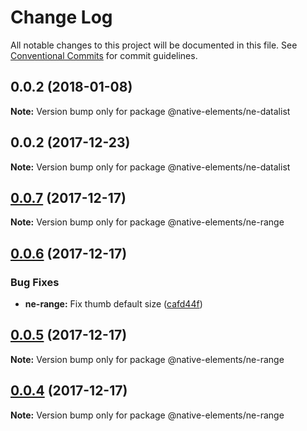 # Change Log

All notable changes to this project will be documented in this file.
See [Conventional Commits](https://conventionalcommits.org) for commit guidelines.

<a name="0.0.2"></a>
## 0.0.2 (2018-01-08)




**Note:** Version bump only for package @native-elements/ne-datalist

<a name="0.0.2"></a>
## 0.0.2 (2017-12-23)




**Note:** Version bump only for package @native-elements/ne-datalist

<a name="0.0.7"></a>
## [0.0.7](https://github.com/equinusocio/native-elements/tree/master/elements/ne-range/compare/@native-elements/ne-range@0.0.6...@native-elements/ne-range@0.0.7) (2017-12-17)




**Note:** Version bump only for package @native-elements/ne-range

<a name="0.0.6"></a>
## [0.0.6](https://github.com/equinusocio/native-elements/tree/master/elements/ne-range/compare/@native-elements/ne-range@0.0.5...@native-elements/ne-range@0.0.6) (2017-12-17)


### Bug Fixes

* **ne-range:** Fix thumb default size ([cafd44f](https://github.com/equinusocio/native-elements/tree/master/elements/ne-range/commit/cafd44f))




<a name="0.0.5"></a>
## [0.0.5](https://github.com/equinusocio/native-elements/tree/master/elements/ne-range/compare/@native-elements/ne-range@0.0.4...@native-elements/ne-range@0.0.5) (2017-12-17)




**Note:** Version bump only for package @native-elements/ne-range

<a name="0.0.4"></a>
## [0.0.4](https://github.com/equinusocio/native-elements/tree/master/elements/ne-range/compare/@native-elements/ne-range@0.0.3...@native-elements/ne-range@0.0.4) (2017-12-17)




**Note:** Version bump only for package @native-elements/ne-range
